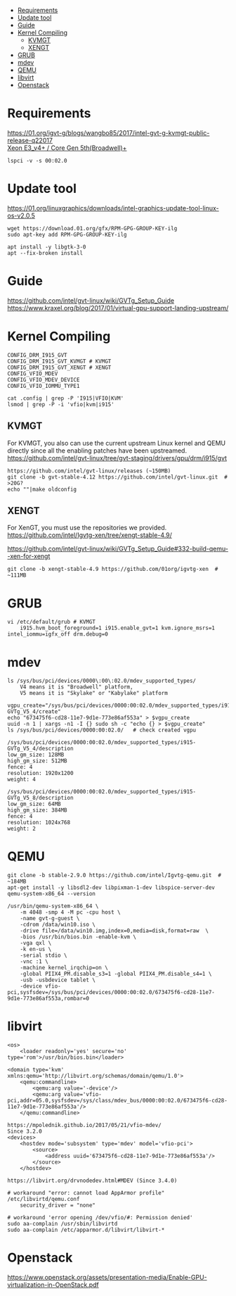 <!-- TOC -->

- [Requirements](#requirements)
- [Update tool](#update-tool)
- [Guide](#guide)
- [Kernel Compiling](#kernel-compiling)
    - [KVMGT](#kvmgt)
    - [XENGT](#xengt)
- [GRUB](#grub)
- [mdev](#mdev)
- [QEMU](#qemu)
- [libvirt](#libvirt)
- [Openstack](#openstack)

<!-- /TOC -->

# Requirements
https://01.org/igvt-g/blogs/wangbo85/2017/intel-gvt-g-kvmgt-public-release-q22017  
[Xeon E3_v4+ / Core Gen 5th(Broadwell)+](https://en.wikipedia.org/wiki/List_of_Intel_graphics_processing_units#Eighth_generation)

    lspci -v -s 00:02.0

# Update tool
https://01.org/linuxgraphics/downloads/intel-graphics-update-tool-linux-os-v2.0.5

    wget https://download.01.org/gfx/RPM-GPG-GROUP-KEY-ilg
    sudo apt-key add RPM-GPG-GROUP-KEY-ilg

    apt install -y libgtk-3-0
    apt --fix-broken install

# Guide
https://github.com/intel/gvt-linux/wiki/GVTg_Setup_Guide  
https://www.kraxel.org/blog/2017/01/virtual-gpu-support-landing-upstream/

# Kernel Compiling
    CONFIG_DRM_I915_GVT
    CONFIG_DRM_I915_GVT_KVMGT # KVMGT
    CONFIG_DRM_I915_GVT_XENGT # XENGT
    CONFIG_VFIO_MDEV
    CONFIG_VFIO_MDEV_DEVICE
    CONFIG_VFIO_IOMMU_TYPE1

    cat .config | grep -P 'I915|VFIO|KVM'
    lsmod | grep -P -i 'vfio|kvm|i915'

## KVMGT
For KVMGT, you also can use the current upstream Linux kernel and QEMU directly since all the enabling patches have been upstreamed.  
https://github.com/intel/gvt-linux/tree/gvt-staging/drivers/gpu/drm/i915/gvt

    https://github.com/intel/gvt-linux/releases (~150MB)
    git clone -b gvt-stable-4.12 https://github.com/intel/gvt-linux.git  # >20G?
    echo ""|make oldconfig

## XENGT
For XenGT, you must use the repositories we provided.  
https://github.com/intel/Igvtg-xen/tree/xengt-stable-4.9/

https://github.com/intel/gvt-linux/wiki/GVTg_Setup_Guide#332-build-qemu--xen-for-xengt

    git clone -b xengt-stable-4.9 https://github.com/01org/igvtg-xen  # ~111MB

# GRUB
    vi /etc/default/grub # KVMGT
        i915.hvm_boot_foreground=1 i915.enable_gvt=1 kvm.ignore_msrs=1 intel_iommu=igfx_off drm.debug=0

# mdev
    ls /sys/bus/pci/devices/0000\:00\:02.0/mdev_supported_types/
        V4 means it is "Broadwell" platform, 
        V5 means it is "Skylake" or "Kabylake" platform

    vgpu_create="/sys/bus/pci/devices/0000:00:02.0/mdev_supported_types/i915-GVTg_V5_4/create"
    echo "673475f6-cd28-11e7-9d1e-773e86af553a" > $vgpu_create
    uuid -n 1 | xargs -n1 -I {} sudo sh -c "echo {} > $vgpu_create"
    ls /sys/bus/pci/devices/0000:00:02.0/   # check created vgpu

    /sys/bus/pci/devices/0000:00:02.0/mdev_supported_types/i915-GVTg_V5_4/description
    low_gm_size: 128MB
    high_gm_size: 512MB
    fence: 4
    resolution: 1920x1200
    weight: 4

    /sys/bus/pci/devices/0000:00:02.0/mdev_supported_types/i915-GVTg_V5_8/description
    low_gm_size: 64MB
    high_gm_size: 384MB
    fence: 4
    resolution: 1024x768
    weight: 2

# QEMU
    git clone -b stable-2.9.0 https://github.com/intel/Igvtg-qemu.git  # ~184MB
    apt-get install -y libsdl2-dev libpixman-1-dev libspice-server-dev
    qemu-system-x86_64 --version

    /usr/bin/qemu-system-x86_64 \
        -m 4048 -smp 4 -M pc -cpu host \
        -name gvt-g-guest \
        -cdrom /data/win10.iso \
        -drive file=/data/win10.img,index=0,media=disk,format=raw  \
        -bios /usr/bin/bios.bin -enable-kvm \
        -vga qxl \
        -k en-us \
        -serial stdio \
        -vnc :1 \
        -machine kernel_irqchip=on \
        -global PIIX4_PM.disable_s3=1 -global PIIX4_PM.disable_s4=1 \
        -usb -usbdevice tablet \
        -device vfio-pci,sysfsdev=/sys/bus/pci/devices/0000:00:02.0/673475f6-cd28-11e7-9d1e-773e86af553a,rombar=0

# libvirt
    <os>
        <loader readonly='yes' secure='no' type='rom'>/usr/bin/bios.bin</loader>

    <domain type='kvm' xmlns:qemu='http://libvirt.org/schemas/domain/qemu/1.0'>
        <qemu:commandline>
            <qemu:arg value='-device'/>
            <qemu:arg value='vfio-pci,addr=05.0,sysfsdev=/sys/class/mdev_bus/0000:00:02.0/673475f6-cd28-11e7-9d1e-773e86af553a'/>
        </qemu:commandline>

    https://mpolednik.github.io/2017/05/21/vfio-mdev/
    Since 3.2.0
    <devices>
        <hostdev mode='subsystem' type='mdev' model='vfio-pci'>
            <source>
                <address uuid='673475f6-cd28-11e7-9d1e-773e86af553a'/>
            </source>
        </hostdev>

    https://libvirt.org/drvnodedev.html#MDEV (Since 3.4.0)

    # workaround "error: cannot load AppArmor profile"
    /etc/libvirtd/qemu.conf
        security_driver = "none"

    # workaround 'error opening /dev/vfio/#: Permission denied'
    sudo aa-complain /usr/sbin/libvirtd
    sudo aa-complain /etc/apparmor.d/libvirt/libvirt-*

# Openstack
https://www.openstack.org/assets/presentation-media/Enable-GPU-virtualization-in-OpenStack.pdf